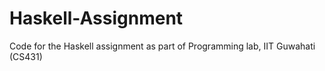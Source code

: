 # Haskell-Assignment
Code for the Haskell assignment as part of Programming lab, IIT Guwahati (CS431)
